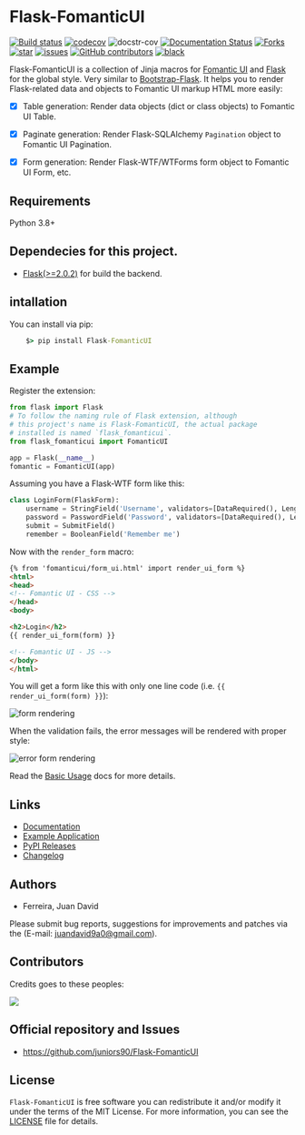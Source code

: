# Flask-FomanticUI

[![Build status](https://github.com/juniors90/Flask-FomanticUI/actions/workflows/testing-package.yml/badge.svg)](https://github.com/juniors90/Flask-FomanticUI/actions)
[![codecov](https://codecov.io/gh/juniors90/Flask-FomanticUI/branch/main/graph/badge.svg?token=YNCV9C9GIG)](https://codecov.io/gh/juniors90/Flask-FomanticUI)
![docstr-cov](https://img.shields.io/endpoint?url=https://jsonbin.org/juniors90/Flask-FomanticUI/badges/docstr-cov)
[![Documentation Status](https://readthedocs.org/projects/flask-fomanticui/badge/?version=latest)](https://flask-fomanticui.readthedocs.io/en/latest/?badge=latest)
[![Forks](https://img.shields.io/github/forks/juniors90/Flask-FomanticUI)](https://github.com/juniors90/Flask-FomanticUI/stargazers)
[![star](https://img.shields.io/github/stars/juniors90/Flask-FomanticUI?color=yellow)](https://github.com/juniors90/Flask-FomanticUI/network/members)
[![issues](https://img.shields.io/github/issues/juniors90/Flask-FomanticUI?color=teal)](https://github.com/juniors90/Flask-FomanticUI/issues)
[![GitHub contributors](https://img.shields.io/github/contributors/juniors90/Flask-FomanticUI?color=green)](https://github.com/juniors90/Flask-FomanticUI/graphs/contributors)
[![black](https://img.shields.io/badge/code%20style-black-000000.svg)](https://github.com/psf/black)

Flask-FomanticUI is a collection of Jinja macros for [Fomantic UI](https://fomantic-ui.com/) and
[Flask](https://flask.palletsprojects.com/en/2.0.x/) for the global style. Very similar
to [Bootstrap-Flask](https://github.com/greyli/bootstrap-flask). It helps you to
render Flask-related data and objects to Fomantic UI markup HTML more easily:

- [x] Table generation: Render data objects (dict or class objects) to Fomantic UI Table.
- [x] Paginate generation: Render Flask-SQLAlchemy `Pagination` object to Fomantic UI Pagination.
- [x] Form generation: Render Flask-WTF/WTForms form object to Fomantic UI Form, etc.


## Requirements

Python 3.8+

## Dependecies for this project.

- [Flask(>=2.0.2)](https://flask.palletsprojects.com/en/2.0.x/) for build the backend.

## intallation

You can install via pip:

```cmd
    $> pip install Flask-FomanticUI
```

## Example

Register the extension:

```python
from flask import Flask
# To follow the naming rule of Flask extension, although
# this project's name is Flask-FomanticUI, the actual package
# installed is named `flask_fomanticui`.
from flask_fomanticui import FomanticUI

app = Flask(__name__)
fomantic = FomanticUI(app)
```

Assuming you have a Flask-WTF form like this:

```python
class LoginForm(FlaskForm):
    username = StringField('Username', validators=[DataRequired(), Length(1, 20)])
    password = PasswordField('Password', validators=[DataRequired(), Length(8, 150)])
    submit = SubmitField()
    remember = BooleanField('Remember me')
```

Now with the `render_form` macro:

```html
{% from 'fomanticui/form_ui.html' import render_ui_form %}
<html>
<head>
<!-- Fomantic UI - CSS -->
</head>
<body>

<h2>Login</h2>
{{ render_ui_form(form) }}

<!-- Fomantic UI - JS -->
</body>
</html>
```

You will get a form like this with only one line code (i.e. `{{ render_ui_form(form) }}`):

![form rendering](https://raw.githubusercontent.com/juniors90/Flask-FomanticUI/master/docs/source/_static/form-example.PNG)

When the validation fails, the error messages will be rendered with proper style:

![error form rendering](https://raw.githubusercontent.com/juniors90/Flask-FomanticUI/master/docs/source/_static/error-form-example.PNG)

Read the [Basic Usage](https://flask-fomanticui.readthedocs.io/en/latest/notes/basic.html) 
docs for more details.

## Links

- [Documentation](https://flask-fomanticui.readthedocs.io)
- [Example Application](https://github.com/juniors90/Flask-FomanticUI/tree/main/sample_app)
- [PyPI Releases](https://pypi.org/project/Flask-FomanticUI/)
- [Changelog](https://github.com/juniors90/Flask-FomanticUI/blob/main/CHANGELOG.rst)


## Authors

- Ferreira, Juan David

Please submit bug reports, suggestions for improvements and patches via
the (E-mail: juandavid9a0@gmail.com).

## Contributors

Credits goes to these peoples:

<a href="https://github.com/juniors90/Flask-FomanticUI/graphs/contributors">
  <img src="https://contrib.rocks/image?repo=juniors90/Flask-FomanticUI" />
</a>

## Official repository and Issues

- https://github.com/juniors90/Flask-FomanticUI


## License

`Flask-FomanticUI` is free software you can redistribute it and/or modify it
under the terms of the MIT License. For more information, you can see the
[LICENSE](https://github.com/juniors90/Flask-FomanticUI/blob/main/LICENSE) file
for details.